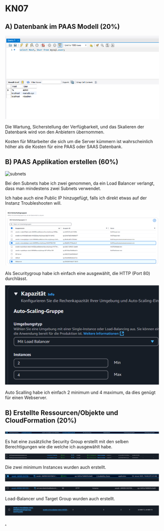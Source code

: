 # KN07

## A) Datenbank im PAAS Modell (20%)

![mysqlworkbenchquery](media/mysqlworkbenchquery.png)

Die Wartung, Sicherstellung der Verfügbarkeit, und das Skalieren der Datenbank wird von den Anbietern übernommen.

Kosten für Mitarbeiter die sich um die Server kümmern ist wahrscheinlich höher als die Kosten für eine PAAS oder SAAS Datenbank.

## B) PAAS Applikation erstellen (60%)

![subnets](image.png)

Bei den Subnets habe ich zwei genommen, da ein Load Balancer verlangt, dass man mindestens zwei Subnets verwendet.

Ich habe auch eine Public IP hinzugefügt, falls ich direkt etwas auf der Instanz Troubleshooten will.

![Securitygroup](media/Securitygroup.png)

Als Securitygroup habe ich einfach eine ausgewählt, die HTTP (Port 80) durchlässt.

![auto-scaling](media/auto-scaling.png)

Auto Scalling habe ich einfach 2 minimum und 4 maximum, da dies genügt für einen Webserver.

## B) Erstellte Ressourcen/Objekte und CloudFormation (20%)

![securitygroup2](media/securitygroup2.png)

Es hat eine zusätzliche Security Group erstellt mit den selben Berechtigungen wie die welche ich ausgewählt habe.

![instances](media/instances.png)

Die zwei minimum Instances wurden auch erstellt.

![load-balancer-created](media/load-balancer-created.png)

![target-group](media/target-group.png)

Load-Balancer und Target Group wurden auch erstellt.

![auto-scaling-created](media/auto-scaling-created.png)

[.](media/easteregg.png)
